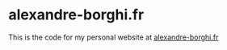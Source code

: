 # alexandre-borghi.fr

This is the code for my personal website at [alexandre-borghi.fr](www.alexandre-borghi.fr)